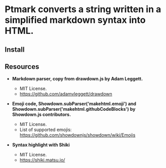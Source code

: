 # Ptmark converts a string written in a simplified markdown syntax into HTML.

## Install



## Resources

- **Markdown parser, copy from drawdown.js by Adam Leggett.**
  - MIT License.
  - https://github.com/adamvleggett/drawdown

- **Emoji code, Showdown.subParser('makehtml.emoji') and Showdown.subParser('makehtml.githubCodeBlocks') by Showdown.js contributors.**
  - MIT License.
  - List of supported emojis: https://github.com/showdownjs/showdown/wiki/Emojis

- **Syntax highlight with Shiki**
  - MIT License.
  - https://shiki.matsu.io/
